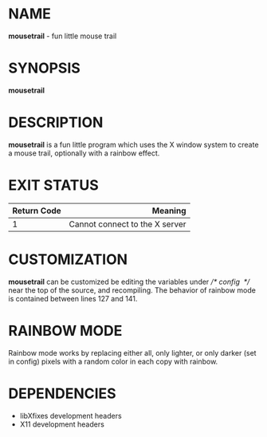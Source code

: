 # NAME

**mousetrail** - fun little mouse trail

# SYNOPSIS

**mousetrail**

# DESCRIPTION

**mousetrail** is a fun little program which uses the X window system
to create a mouse trail, optionally with a rainbow effect.

# EXIT STATUS

| Return Code |                        Meaning |
| :---------- | -----------------------------: |
| 1           | Cannot connect to the X server |

# CUSTOMIZATION

**mousetrail** can be customized be editing the variables under
*/\* config  \*/* near the top of the source, and recompiling. The
behavior of rainbow mode is contained between lines 127 and 141.

# RAINBOW MODE

Rainbow mode works by replacing either all, only lighter, or only darker
(set in config) pixels with a random color in each copy with rainbow.

# DEPENDENCIES

- libXfixes development headers
- X11 development headers
